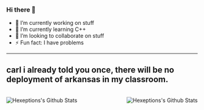 ### Hi there 👋
- 🔭 I’m currently working on stuff
- 🌱 I’m currently learning C++
- 👯 I’m looking to collaborate on stuff
- ⚡ Fun fact: I have problems
---
carl i already told you once, there will be no deployment of arkansas in my classroom.
---
<br/>
<img align="left" alt="Hexeptions's Github Stats" src="https://github-readme-stats.vercel.app/api/top-langs/?username=Deniied&show_icons=true&hide_border=true&theme=material-palenight" />
<img align="right" alt="Hexeptions's Github Stats" src="https://github-readme-stats.vercel.app/api?username=Deniied&theme=material-palenight&hide_border=true" />
